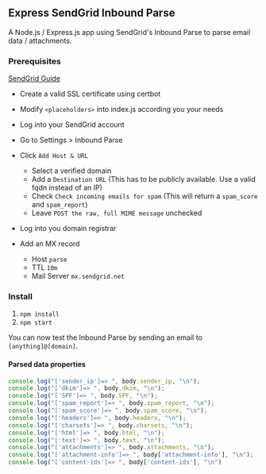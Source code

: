 ## Express SendGrid Inbound Parse

A Node.js / Express.js app using SendGrid's Inbound Parse to parse email data / attachments.

### Prerequisites

[SendGrid Guide](https://sendgrid.com/docs/for-developers/parsing-email/setting-up-the-inbound-parse-webhook/)

- Create a valid SSL certificate using certbot
- Modify `<placeholders>` into index.js according you your needs

- Log into your SendGrid account
- Go to Settings > Inbound Parse
- Click `Add Host & URL`

  - Select a verified domain
  - Add a `Destination URL` (This has to be publicly available. Use a valid fqdn instead of an IP)
  - Check `Check incoming emails for spam` (This will return a `spam_score` and `spam_report`)
  - Leave `POST the raw, full MIME message` unchecked

- Log into you domain registrar
- Add an MX record
  - Host `parse`
  - TTL `10m`
  - Mail Server `mx.sendgrid.net`

### Install

1. `npm install`
2. `npm start`

You can now test the Inbound Parse by sending an email to `[anything]@[domain]`.
#### Parsed data properties

```js
console.log("['sender_ip']=> ", body.sender_ip, "\n");
console.log("['dkim']=> ", body.dkim, "\n");
console.log("['SPF']=> ", body.SPF, "\n");
console.log("['spam_report']=> ", body.spam_report, "\n");
console.log("['spam_score']=> ", body.spam_score, "\n");
console.log("['headers']=> ", body.headers, "\n");
console.log("['charsets']=> ", body.charsets, "\n");
console.log("['html']=> ", body.html, "\n");
console.log("['text']=> ", body.text, "\n");
console.log("['attachments']=> ", body.attachments, "\n");
console.log("['attachment-info']=> ", body['attachment-info'], "\n");
console.log("['content-ids']=> ", body['content-ids'], "\n")
```

